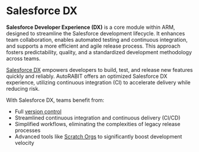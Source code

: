# Salesforce DX

**Salesforce Developer Experience (DX)** is a core module within ARM, designed to streamline the Salesforce development lifecycle. It enhances team collaboration, enables automated testing and continuous integration, and supports a more efficient and agile release process. This approach fosters predictability, quality, and a standardized development methodology across teams.

[Salesforce DX](https://www.autorabit.com/events-webinars/streamline-healthcare-devops-optimizing-salesforce-dx-with-extensions-and-automation/) empowers developers to build, test, and release new features quickly and reliably. AutoRABIT offers an optimized Salesforce DX experience, utilizing continuous integration (CI) to accelerate delivery while reducing risk.

With Salesforce DX, teams benefit from:

* Full [version control](https://www.autorabit.com/8-benefits-of-version-control-in-salesforce-development/)
* Streamlined continuous integration and continuous delivery (CI/CD)
* Simplified workflows, eliminating the complexities of legacy release processes
* Advanced tools like [Scratch Orgs](create-a-scratch-org.md) to significantly boost development velocity
